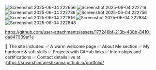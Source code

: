 ![Screenshot 2025-06-04 222656](https://github.com/user-attachments/assets/bb327565-25a2-4b96-9e13-2c6d17d3149a)
![Screenshot 2025-06-04 222716](https://github.com/user-attachments/assets/c1ef6f74-3b38-40c8-a133-fe935902b852)
![Screenshot 2025-06-04 222736](https://github.com/user-attachments/assets/b169709c-1352-4411-8794-f048a7b8e5b8)
![Screenshot 2025-06-04 222756](https://github.com/user-attachments/assets/c19e5c2b-d18e-475e-8e26-dac4b8528fa5)
![Screenshot 2025-06-04 222816](https://github.com/user-attachments/assets/f34b4149-1330-424b-92f5-9f2468193b39)
![Screenshot 2025-06-04 222834](https://github.com/user-attachments/assets/f90f91be-3c83-44e9-ab38-cab5a82b3124)
![Screenshot 2025-06-04 222848](https://github.com/user-attachments/assets/02ddbedf-001f-4fec-a654-423f98aab844)


https://github.com/user-attachments/assets/177246bf-213b-438b-8410-da847039af1e

👋 The site includes:
 ✅ A warm welcome page
 ✅ About Me section
 ✅ My hardcore & soft skills
 ✅ Projects with GitHub links
 ✅ Internships and certifications
 ✅ Contact details
live at :https://srivarshinirajeshkanna.github.io/portfolio/
